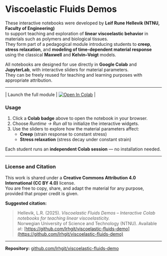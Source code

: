 # Viscoelastic Fluids Demos

These interactive notebooks were developed by **Leif Rune Hellevik (NTNU, Faculty of Engineering)**  
to support teaching and exploration of **linear viscoelastic behavior** in materials such as polymers and biological tissues.  
They form part of a pedagogical module introducing students to **creep**, **stress relaxation**, and **modeling of time-dependent material response** using the classical **Maxwell** and **Kelvin–Voigt** models.

All notebooks are designed for use directly in **Google Colab** and **JupyterLab**, with interactive sliders for material parameters.  
They can be freely reused for teaching and learning purposes with appropriate attribution.

---

| Launch the full module | [![Open In Colab](https://colab.research.google.com/assets/colab-badge.svg)](https://colab.research.google.com/github/lrhgit/viscoelastic-fluids-demo/blob/main/intro_viscoelasticity.ipynb) |



### Usage
1. Click a **Colab badge** above to open the notebook in your browser.  
2. Choose *Runtime → Run all* to initialize the interactive widgets.  
3. Use the sliders to explore how the material parameters affect:
   - **Creep** (strain response to constant stress)
   - **Stress relaxation** (stress decay under constant strain)

Each student runs an **independent Colab session** — no installation needed.

---

### License and Citation
This work is shared under a **Creative Commons Attribution 4.0 International (CC BY 4.0)** license.  
You are free to copy, share, and adapt the material for any purpose, provided that proper credit is given.

**Suggested citation:**
> Hellevik, L.R. (2025). *Viscoelastic Fluids Demos – Interactive Colab notebooks for teaching linear viscoelasticity.*  
> Norwegian University of Science and Technology (NTNU). Available at: [https://github.com/lrhgit/viscoelastic-fluids-demo](https://github.com/lrhgit/viscoelastic-fluids-demo)

---

**Repository:** [github.com/lrhgit/viscoelastic-fluids-demo](https://github.com/lrhgit/viscoelastic-fluids-demo)






















